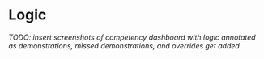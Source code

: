# Logic

*TODO: insert screenshots of competency dashboard with logic annotated as demonstrations, missed demonstrations, and overrides get added*
